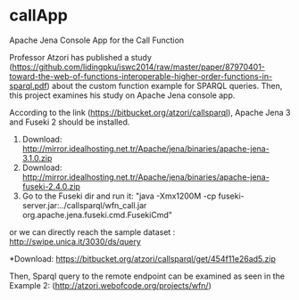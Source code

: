 # callApp
Apache Jena Console App for the Call Function

Professor Atzori has published a study (https://github.com/lidingpku/iswc2014/raw/master/paper/87970401-toward-the-web-of-functions-interoperable-higher-order-functions-in-sparql.pdf) about the custom function example for SPARQL queries. Then, this project examines his study
on Apache Jena console app.

According to the link (https://bitbucket.org/atzori/callsparql), Apache Jena 3 and Fuseki 2 should be installed.

1. Download: http://mirror.idealhosting.net.tr/Apache/jena/binaries/apache-jena-3.1.0.zip
2. Download: http://mirror.idealhosting.net.tr/Apache/jena/binaries/apache-jena-fuseki-2.4.0.zip
3. Go to the Fuseki dir and run it: 
"java -Xmx1200M -cp fuseki-server.jar:../callsparql/wfn_call.jar org.apache.jena.fuseki.cmd.FusekiCmd"

or we can directly reach the sample dataset : http://swipe.unica.it/3030/ds/query

 *Download: https://bitbucket.org/atzori/callsparql/get/454f11e26ad5.zip

Then, Sparql query to the remote endpoint can be examined 
as seen in the Example 2: (http://atzori.webofcode.org/projects/wfn/)
